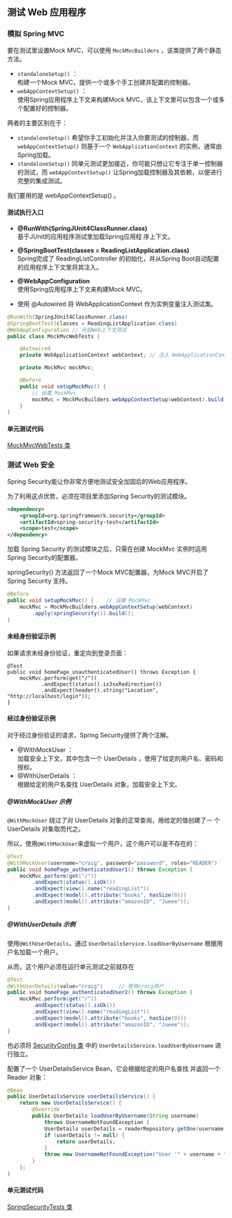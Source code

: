 ## 测试 Web 应用程序

### 模拟 Spring MVC

要在测试里设置Mock MVC，可以使用 `MockMvcBuilders` ，该类提供了两个静态方法。

- `standaloneSetup()` ：  
构建一个Mock MVC，提供一个或多个手工创建并配置的控制器。
-	`webAppContextSetup()` ：  
  使用Spring应用程序上下文来构建Mock MVC，该上下文里可以包含一个或多个配置好的控制器。

两者的主要区别在于： 

- `standaloneSetup()` 希望你手工初始化并注入你要测试的控制器，而 `webAppContextSetup()` 则基于一个 `WebApplicationContext` 的实例，通常由Spring加载。
- `standaloneSetup()` 同单元测试更加接近，你可能只想让它专注于单一控制器的测试，而 `webAppContextSetup()` 让Spring加载控制器及其依赖，以便进行完整的集成测试。

我们要用的是 webAppContextSetup() 。

#### 测试执行入口

- **@RunWith(SpringJUnit4ClassRunner.class)**  
基于JUnit的应用程序测试里加载Spring应用程 序上下文。

- **@SpringBootTest(classes = ReadingListApplication.class)**  
Spring完成了 ReadingListController 的初始化，并从Spring Boot自动配置的应用程序上下文里将其注入。
- **@WebAppConfiguration**  
使用Spring应用程序上下文来构建Mock MVC。
- 使用 @Autowired 将 WebApplicationContext 作为实例变量注入测试类。

```java
@RunWith(SpringJUnit4ClassRunner.class)
@SpringBootTest(classes = ReadingListApplication.class)
@WebAppConfiguration // 开启Web上下文测试
public class MockMvcWebTests {

    @Autowired
    private WebApplicationContext webContext; // 注入 WebApplicationContext

    private MockMvc mockMvc;

    @Before
    public void setupMockMvc() {
        // 设置 MockMvc
        mockMvc = MockMvcBuilders.webAppContextSetup(webContext).build();
    }
}
```

#### 单元测试代码

[MockMvcWebTests 类](readinglist/src/test/java/com/example/demo/MockMvcWebTests.java)

### 测试 Web 安全

Spring Security能让你非常方便地测试安全加固后的Web应用程序。

为了利用这点优势，必须在项目里添加Spring Security的测试模块。

```xml
<dependency>
	<groupId>org.springframework.security</groupId>
	<artifactId>spring-security-test</artifactId>
	<scope>test</scope>
</dependency>
```

加载 Spring Security 的测试模块之后，只需在创建 MockMvc 实例时运用
Spring Security的配置器。

springSecurity() 方法返回了一个Mock MVC配置器，为Mock MVC开启了Spring Security
支持。

```java
@Before
public void setupMockMvc() {	// 设置 MockMvc
	mockMvc = MockMvcBuilders.webAppContextSetup(webContext)
		.apply(springSecurity()).build();
}
```

#### 未经身份验证示例

如果请求未经身份验证，重定向到登录页面：

```
@Test
public void homePage_unauthenticatedUser() throws Exception {
	mockMvc.perform(get("/"))
		   .andExpect(status().is3xxRedirection())
		   .andExpect(header().string("Location", "http://localhost/login"));
}
```

#### 经过身份验证示例

对于经过身份验证的请求，Spring Security提供了两个注解。

- @WithMockUser ：  
  加载安全上下文，其中包含一个 UserDetails ，使用了给定的用户名、密码和授权。
- @WithUserDetails ：  
根据给定的用户名查找 UserDetails 对象，加载安全上下文。

##### @WithMockUser 示例

`@WithMockUser` 绕过了对 UserDetails 对象的正常查询，用给定的值创建了一
个 UserDetails 对象取而代之。

所以，使用`@WithMockUser`来虚拟一个用户，这个用户可以是不存在的：

```java
@Test
@WithMockUser(username="craig", password="password", roles="READER")
public void homePage_authenticatedUser1() throws Exception {
	mockMvc.perform(get("/"))
		.andExpect(status().isOk())
		.andExpect(view().name("readingList"))
		.andExpect(model().attribute("books", hasSize(0)))
		.andExpect(model().attribute("amazonID", "Jueee"));
}
```

##### @WithUserDetails 示例

使用`@WithUserDetails`，通过 `UserDetailsService.loadUserByUsername` 根据用户名加载一个用户。

从而，这个用户必须在运行单元测试之前就存在

```java
@Test
@WithUserDetails(value="craig")		// 使用craig用户
public void homePage_authenticatedUser2() throws Exception {
	mockMvc.perform(get("/"))
		.andExpect(status().isOk())
		.andExpect(view().name("readingList"))
		.andExpect(model().attribute("books", hasSize(0)))
		.andExpect(model().attribute("amazonID", "Jueee"));
}
```

也必须将 [SecurityConfig 类](readinglist/src/main/java/com/example/demo/SecurityConfig.java) 中的 `UserDetailsService.loadUserByUsername` 进行独立。

配置了一个 UserDetailsService Bean，它会根据给定的用户名查找
并返回一个 Reader 对象：

```java
@Bean
public UserDetailsService userDetailsService() {
	return new UserDetailsService() {
		@Override
		public UserDetails loadUserByUsername(String username) 
            throws UsernameNotFoundException {
			UserDetails userDetails = readerRepository.getOne(username);
			if (userDetails != null) {
				return userDetails;
			}
			throw new UsernameNotFoundException("User '" + username + "' not found.");
		}
	};
}
```

#### 单元测试代码

[SpringSecurityTests 类](readinglist/src/test/java/com/example/demo/SpringSecurityTests.java)